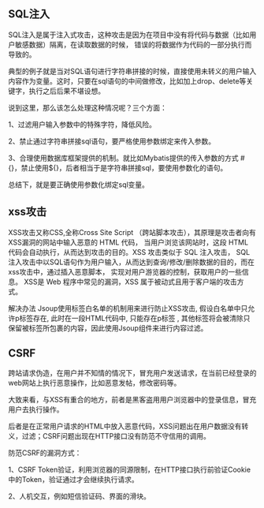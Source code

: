 ## SQL注入

SQL注入是属于注入式攻击，这种攻击是因为在项目中没有将代码与数据（比如用户敏感数据）隔离，在读取数据的时候，
错误的将数据作为代码的一部分执行而导致的。

典型的例子就是当对SQL语句进行字符串拼接的时候，直接使用未转义的用户输入内容作为变量。这时，只要在sql语句的中间做修改，比如加上drop、delete等关键字，执行之后后果不堪设想。

说到这里，那么该怎么处理这种情况呢？三个方面：

1、过滤用户输入参数中的特殊字符，降低风险。

2、禁止通过字符串拼接sql语句，要严格使用参数绑定来传入参数。

3、合理使用数据库框架提供的机制。就比如Mybatis提供的传入参数的方式 #{}，禁止使用${}，后者相当于是字符串拼接sql，要使用参数化的语句。

总结下，就是要正确使用参数化绑定sql变量。

## xss攻击
XSS攻击又称CSS,全称Cross Site Script  （跨站脚本攻击），其原理是攻击者向有XSS漏洞的网站中输入恶意的 HTML 代码，
当用户浏览该网站时，这段 HTML 代码会自动执行，从而达到攻击的目的。XSS 攻击类似于 SQL 注入攻击，
SQL注入攻击中以SQL语句作为用户输入，从而达到查询/修改/删除数据的目的，而在xss攻击中，通过插入恶意脚本，
实现对用户游览器的控制，获取用户的一些信息。 XSS是 Web 程序中常见的漏洞，XSS 属于被动式且用于客户端的攻击方式。

解决办法
Jsoup使用标签白名单的机制用来进行防止XSS攻击, 假设白名单中只允许p标签存在, 此时在一段HTML代码中, 只能存在p标签 , 
其他标签将会被清除只保留被标签所包裹的内容，因此使用Jsoup组件来进行内容过滤。 

## CSRF

跨站请求伪造，在用户并不知情的情况下，冒充用户发送请求，在当前已经登录的web网站上执行恶意操作，比如恶意发帖，修改密码等。

大致来看，与XSS有重合的地方，前者是黑客盗用用户浏览器中的登录信息，冒充用户去执行操作。

后者是在正常用户请求的HTML中放入恶意代码，XSS问题出在用户数据没有转义，过滤；CSRF问题出现在HTTP接口没有防范不守信用的调用。

防范CSRF的漏洞方式：

1、CSRF Token验证，利用浏览器的同源限制，在HTTP接口执行前验证Cookie中的Token，验证通过才会继续执行请求。

2、人机交互，例如短信验证码、界面的滑块。

